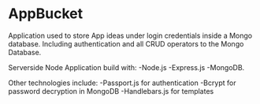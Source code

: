 # AppBucket

Application used to store App ideas under login credentials inside a Mongo database. Including authentication and all CRUD operators to the Mongo Database.

Serverside Node Application build with:
-Node.js
-Express.js
-MongoDB.

Other technologies include:
-Passport.js for authentication
-Bcrypt for password decryption in MongoDB
-Handlebars.js for templates
